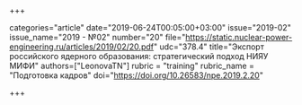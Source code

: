 +++

categories="article"
date="2019-06-24T00:05:00+03:00"
issue="2019-02"
issue_name="2019 - №02"
number="20"
file="https://static.nuclear-power-engineering.ru/articles/2019/02/20.pdf"
udc="378.4"
title="Экспорт российского ядерного образования: стратегический подход НИЯУ МИФИ"
authors=["LeonovaTN"]
rubric = "training"
rubric_name = "Подготовка кадров"
doi="https://doi.org/10.26583/npe.2019.2.20"

+++
